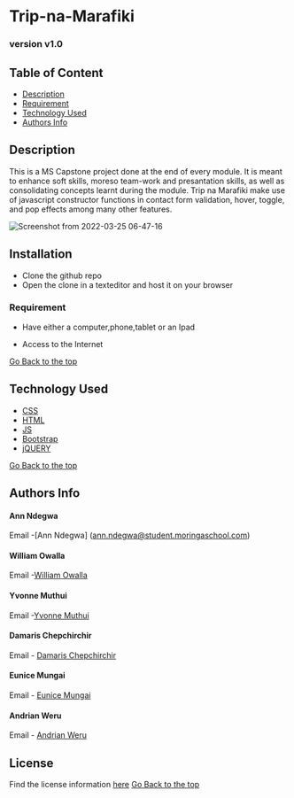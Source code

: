 # Trip-na-Marafiki


### version v1.0


## Table of Content

+ [Description](#description)
+ [Requirement](#requirement)
+ [Technology Used](#technology-used)
+ [Authors Info](#authors-info)


## Description

This is a MS Capstone project done at the end of every module. It is meant to enhance soft skills, moreso team-work and presantation skills, as well as consolidating concepts learnt during the module. Trip na Marafiki make use of javascript constructor functions in contact form validation, hover, toggle, and pop effects among many other features.

![Screenshot from 2022-03-25 06-47-16](https://user-images.githubusercontent.com/98161657/160051406-5b8d7ad5-2fe1-4ddd-a5d4-e25875d0f9c0.png)


## Installation
* Clone the github repo
* Open the clone in a texteditor and host it on your browser

### Requirement

* Have either a computer,phone,tablet or an Ipad

* Access to the Internet

[Go Back to the top](#Trip-na-Marafiki)


## Technology Used
* [CSS](https://developer.mozilla.org/en-US/docs/Web/CSS)
* [HTML](https://developer.mozilla.org/en-US/docs/Glossary/HTML)
* [JS](https://en.wikipedia.org/wiki/JavaScript)
* [Bootstrap](https://getbootstrap.com/)
* [jQUERY](https://jquery.com/)


[Go Back to the top](#Trip-na-Marafiki)


## Authors Info
#### Ann Ndegwa
Email -[Ann Ndegwa]
    (ann.ndegwa@student.moringaschool.com)

#### William Owalla
Email -[William Owalla](william.owalla@student.moringaschool.com)

#### Yvonne Muthui
Email -[Yvonne Muthui](yvonne.muthui@student.moringaschool.com)

#### Damaris Chepchirchir
Email - [Damaris Chepchirchir](damaris.chepchirchir@student.moringaschool.com)
     
#### Eunice Mungai
Email - [Eunice Mungai](eunice.mungai@student.moringaschool.com)

#### Andrian Weru
Email - [Andrian Weru](andrian.weru@student.moringaschool.com)


## License
Find the license information [here](LICENSE) 
[Go Back to the top](#Trip-na-Marafiki)